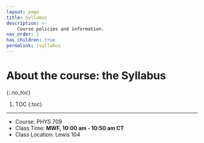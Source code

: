 ```yaml
---
layout: page
title: Syllabus
description: >-
    Course policies and information.
nav_order: 1
has_children: true
permalink: /syllabus
---
```


# About the course: the Syllabus
{:.no_toc}

1. TOC
{:toc}

---

- Course: PHYS 709
- Class Time: **MWF, 10:00 am - 10:50 am CT**
- Class Location: Lewis 104